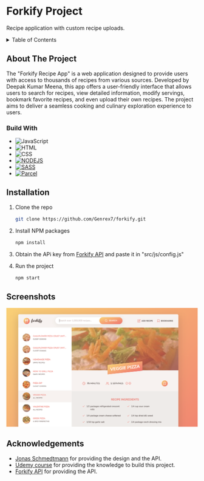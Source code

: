 # Forkify Project

Recipe application with custom recipe uploads.

<!-- Table of Contents -->
<details>
<summary>Table of Contents</summary>
<ol>
    <li>
    <a href="#about-the-project">About The Project</a>
      <ul>
        <li>
            <a href="#build-with">Build With</a>
        </li>
      </ul>
    </li>
    <li>
        <a href="#installation">Installation</a>
    </li>
    <li>
        <a href="#acknowledgements">Acknowledgements</a>
    </li>
</ol>
</details>

## About The Project
The "Forkify Recipe App" is a web application designed to provide users with access to thousands of recipes from various sources. Developed by Deepak Kumar Meena, this app offers a user-friendly interface that allows users to search for recipes, view detailed information, modify servings, bookmark favorite recipes, and even upload their own recipes. The project aims to deliver a seamless cooking and culinary exploration experience to users.

### Build With

-   ![JavaScript][JavaScript]
-   ![HTML][HTML]
-   ![CSS][CSS]
-   [![NODEJS][NODEJS]][NODEJSUrl]
-   [![SASS][SASS]][SASSUrl]
-   [![Parcel][Parcel]][ParcelUrl]

## Installation

1. Clone the repo

    ```bash
    git clone https://github.com/Genrex7/forkify.git
    ```

2. Install NPM packages

    ```bash
    npm install
    ```

3. Obtain the APi key from [Forkify API](https://forkify-api.herokuapp.com/v2) and paste it in "src/js/config.js"

4. Run the project

    ```bash
    npm start
    ```

## Screenshots

<img alt="forkify-app image1" src="src/img/screen1.png">

## Acknowledgements

-   [Jonas Schmedtmann](https://twitter.com/jonasschmedtman) for providing the design and the API.
-   [Udemy course](https://www.udemy.com/course/the-complete-javascript-course/) for providing the knowledge to build this project.
-   [Forkify API](https://forkify-api.herokuapp.com/v2) for providing the API.

[JavaScript]: https://img.shields.io/badge/JavaScript-F7DF1E?style=for-the-badge&logo=javascript&logoColor=black
[HTML]: https://img.shields.io/badge/HTML5-E34F26?style=for-the-badge&logo=html5&logoColor=white
[CSS]: https://img.shields.io/badge/CSS-239120?&style=for-the-badge&logo=css3&logoColor=white
[NODEJS]: https://img.shields.io/badge/Node.js-43853D?style=for-the-badge&logo=node.js&logoColor=white
[NODEJSUrl]: https://nodejs.org/en/
[SASS]: https://img.shields.io/badge/Sass-1D5D9B?style=for-the-badge&logo=sass&logoColor=white
[SASSUrl]: https://sass-lang.com/
[Parcel]: https://img.shields.io/badge/Parcel%20-%23C51A4A.svg?&style=for-the-badge&logo=parcel&logoColor=white
[ParcelUrl]: https://parceljs.org/
